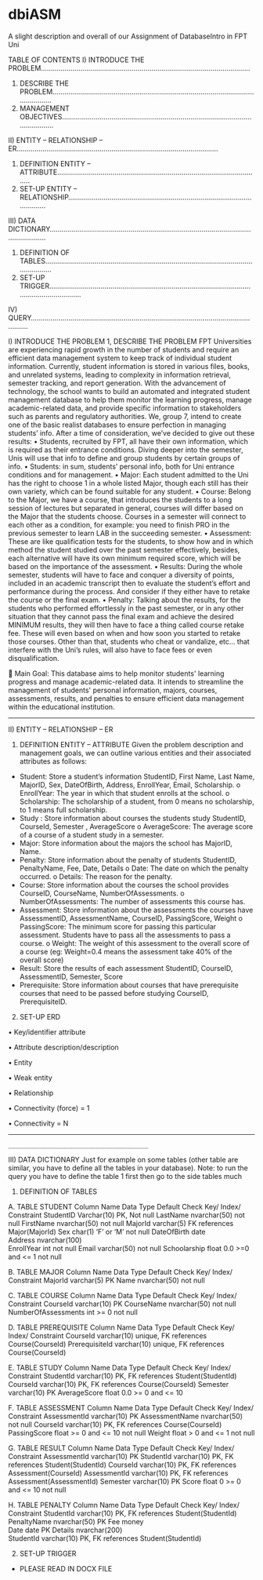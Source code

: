 # dbiASM
A slight description and overall of our Assignment of DatabaseIntro in FPT Uni


TABLE OF CONTENTS
I)	INTRODUCE THE PROBLEM…………………………………………………………………………………………….
1)	DESCRIBE THE PROBLEM……………………………………………………………………………………………………….
2)	MANAGEMENT OBJECTIVES…………………………………………………………………………………………………..

II)	ENTITY – RELATIONSHIP – ER…………………………………………………………………………………………
1)	DEFINITION ENTITY – ATTRIBUTE…………………………………………………………………………………………..
2)	SET-UP ENTITY – RELATIONSHIP…………………………………………………………………………………………….

III)	DATA DICTIONARY………………………………………………………………………………………………………….
1)	DEFINITION OF TABLES………………………………………………………………………………………………………….
1)	SET-UP TRIGGER…………………………………………………………………………………………………………………….

IV)	QUERY………………………………………………………………………………………………………….



I)	INTRODUCE THE PROBLEM
1,	DESCRIBE THE PROBLEM
FPT Universities are experiencing rapid growth in the number of students and require an efficient data management system to keep track of individual student information. Currently, student information is stored in various files, books, and unrelated systems, leading to complexity in information retrieval, semester tracking, and report generation. 
With the advancement of technology, the school wants to build an automated and integrated student management database to help them monitor the learning progress, manage academic-related data, and provide specific information to stakeholders such as parents and regulatory authorities. 
We, group 7, intend to create one of the basic realist databases to ensure perfection in managing students’ info. After a time of consideration, we’ve decided to give out these results: 
•	Students, recruited by FPT, all have their own information,
which is required as their entrance conditions. Diving deeper into the semester, 
Unis will use that info to define and group students by certain groups of info.
•	Students: in sum, students’ personal info, both for Uni entrance conditions and for management.
•	Major: Each student admitted to the Uni has the right to choose 1 in a whole listed Major, though each still has their own variety, which can be found suitable for any student.
•	Course: Belong to the Major, we have a course, that introduces the students to a long session of lectures but separated in general, 
courses will differ based on the Major that the students choose.
Courses in a semester will connect to each other as a condition, for example: you need to finish PRO in the previous semester to learn LAB in the succeeding semester.
•	Assessment: These are like qualification tests for the students, to show how and in which method the student studied over the past semester effectively, besides, each alternative will have its own minimum required score, which will be based on the importance of the assessment.
•	Results: During the whole semester, students will have to face and conquer a diversity of points, included in an academic transcript then to 
evaluate the student’s effort and performance during the process. And consider if they either have to retake the course or the final exam.
•	Penalty: Talking about the results, for the students who performed effortlessly in the past semester, or in any other situation that they cannot pass the final exam and achieve the desired MINIMUM results, they will then have to face a thing called course retake fee. These will even based on when and how soon you started to retake those courses. Other than that, students who cheat or vandalize, etc... that interfere with the Uni’s rules, will also have to face fees or even disqualification.

	 Main Goal:
This database aims to help monitor students' learning progress and manage academic-related data. It intends to streamline the management of students' personal information, majors, courses, assessments, results, and penalties to ensure efficient data management within the educational institution.

________________________________________
II)	ENTITY – RELATIONSHIP – ER
1)	DEFINITION ENTITY – ATTRIBUTE
Given the problem description and management goals, we can outline various entities and their associated attributes as follows: 	
-	Student: Store a student’s information
StudentID,  First Name, Last Name, MajorID, Sex, DateOfBirth, Address, EnrollYear, Email, Scholarship.
o	EnrollYear: The year in which that student enrolls at the school.
o	Scholarship: The scholarship of a student, from 0 means no scholarship, to 1 means full scholarship.
-	Study : Store information about courses the students study 
StudentID, CourseId, Semester , AverageScore
o	AverageScore: The average score of a course of a student study in a semester.
-	Major: Store information about the majors the school has
MajorID, Name.
-	Penalty: Store information about the penalty of students
StudentID, PenaltyName, Fee, Date, Details
o	Date: The date on which the penalty occurred.
o	Details: The reason for the penalty.
-	Course: Store information about the courses the school provides
CourseID, CourseName, NumberOfAssessments.
o	NumberOfAssessments: The number of assessments this course has.
-	Assessment: Store information about the assessments the courses have
AssessmentID, AssessmentName, CourseID, PassingScore, Weight
o	PassingScore: The minimum score for passing this particular assessment. Students have to pass all the assessments to pass a course.
o	Weight: The weight of this assessment to the overall score of a course (eg: Weight=0.4 means the assessment take 40% of the overall score)
-	Result: Store the results of each assessment
StudentID, CourseID, AssessmentID, Semester, Score
-	Prerequisite: Store information about courses that have prerequisite courses that need to be passed before studying
CourseID, PrerequisiteID.

2)	SET-UP ERD

•	Key/identifier attribute
	

•	Attribute description/description
	
•	Entity
	

•	Weak entity
	

•	Relationship
	

•	Connectivity (force) = 1
	

•	Connectivity = N	

    

________________________________________

 
	________________________________________
 

III)	DATA DICTIONARY
Just for example on some tables (other table are similar, you have to define all the tables in your database). Note: to run the query you have to define the table 1 first then go to the side tables much
1)	DEFINITION OF TABLES

A.	TABLE STUDENT
Column Name	Data Type	Default	Check	Key/ Index/ Constraint
StudentID	Varchar(10)			PK, Not null
LastName	nvarchar(50)			not null
FirstName	nvarchar(50)			not null
MajorId	varchar(5)			FK references Major(MajorId)
Sex	char(1)		‘F’ or ‘M’	not null
DateOfBirth	date			
Address	nvarchar(100)			
EnrollYear	int			not null
Email	varchar(50)			not null
Schoolarship	float	0.0	>=0 and <= 1	not null



B.	TABLE MAJOR
Column Name	Data Type	Default	Check	Key/ Index/ Constraint
MajorId	varchar(5)			PK
Name	nvarchar(50)			not null



C.	TABLE COURSE
Column Name	Data Type	Default	Check	Key/ Index/ Constraint
CourseId	varchar(10)			PK
CourseName	nvarchar(50)			not null
NumberOfAssessments	int		>= 0	not null


D.	TABLE PREREQUISITE
Column Name	Data Type	Default	Check	Key/ Index/ Constraint
CourseId	varchar(10)			unique, FK references Course(CourseId)
PrerequisiteId	varchar(10)			unique, FK references Course(CourseId)


E.	TABLE STUDY
Column Name	Data Type	Default	Check	Key/ Index/ Constraint
StudentId	varchar(10)			PK, FK references Student(StudentId)
CourseId	varchar(10)			PK, FK references Course(CourseId)
Semester	varchar(10)			PK
AverageScore	float	0.0	>= 0 and <= 10	


F.	TABLE ASSESSMENT
Column Name	Data Type	Default	Check	Key/ Index/ Constraint
AssessmentId	varchar(10)			PK
AssessmentName	nvarchar(50)			not null
CourseId	varchar(10)			PK, FK references Course(CourseId)
PassingScore	float		>= 0 and <= 10	not null
Weight	float		> 0 and <= 1	not null


G.	TABLE RESULT
Column Name	Data Type	Default	Check	Key/ Index/ Constraint
AssessmentId	varchar(10)			PK
StudentId	varchar(10)			PK, FK references Student(StudentId)
CourseId	varchar(10)			PK, FK references Assessment(CourseId)
AssessmentId	varchar(10)			PK, FK references Assessment(AssessmentId)
Semester	varchar(10)			PK
Score	float	0	>= 0 and <= 10	not null


H.	TABLE PENALTY
Column Name	Data Type	Default	Check	Key/ Index/ Constraint
StudentId	varchar(10)			PK, FK references Student(StudentId)
PenaltyName	nvarchar(50)			PK
Fee	money			
Date	date			PK
Details	nvarchar(200)			
StudentId	varchar(10)			PK, FK references Student(StudentId)




2)	SET-UP TRIGGER
* PLEASE READ IN DOCX FILE


